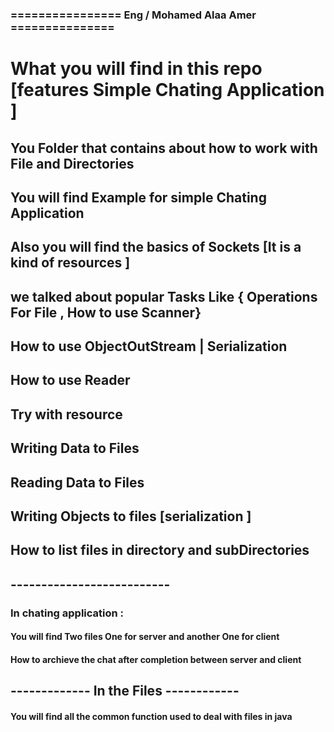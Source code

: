 ### ================ Eng / Mohamed Alaa Amer ===============
# What you will find in this repo [features Simple Chating Application ]
## You Folder that contains about how to work with File and Directories
## You will find Example for simple Chating Application
## Also you will find the basics of Sockets [It is a kind of resources ]
## we talked about popular Tasks Like { Operations For File , How to use Scanner}
## How to use ObjectOutStream | Serialization
## How to use Reader 
## Try with resource 
## Writing Data to Files
## Reading Data to Files 
## Writing Objects to files [serialization ]
## How to list files in directory and subDirectories 
## --------------------------
### In chating application :
#### You will find Two files One for server and another One for client
#### How to archieve the chat after completion between server and client
## -------------  In the Files ------------
#### You will find all the common function used to deal with files in java

